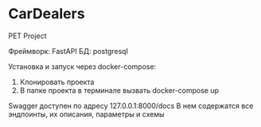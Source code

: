 # CarDealers
PET Project

Фреймворк: FastAPI
БД: postgresql

Установка и запуск через docker-compose:
1. Клонировать проекта
2. В папке проекта в терминале вызвать docker-compose up

Swagger доступен по адресу 127.0.0.1:8000/docs
В нем содержатся все эндпоинты, их описания, параметры и схемы

